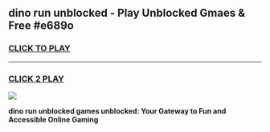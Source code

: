 
## dino run unblocked - Play Unblocked Gmaes & Free #e689o
<h3>
<a href="https://news.freeplayer.one?title=dino_run_unblocked&ref=24F">CLICK TO PLAY</a></h3>
<hr>

<h3>
<a href="https://news.freeplayer.one?title=dino_run_unblocked&ref=24F">CLICK 2 PLAY</a>
  
</h3>

<a href="https://news.freeplayer.one?title=dino_run_unblocked&ref=24F/"><img src="https://clearcache.store/games.png"></a>


**dino run unblocked games unblocked: Your Gateway to Fun and Accessible Online Gaming**
